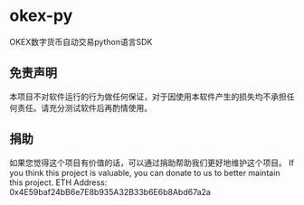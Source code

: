 # okex-py
OKEX数字货币自动交易python语言SDK


## 免责声明
本项目不对软件运行的行为做任何保证，对于因使用本软件产生的损失均不承担任何责任。请充分测试软件后再酌情使用。

## 捐助
如果您觉得这个项目有价值的话，可以通过捐助帮助我们更好地维护这个项目。
If you think this project is valuable, you can donate to us to better maintain this project.
ETH Address: 0x4E59baf24bB6e7E8b935A32B33b6E6b8Abd67a2a